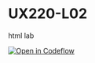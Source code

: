 # UX220-L02
html lab

[![Open in Codeflow](https://developer.stackblitz.com/img/open_in_codeflow.svg)](https:///pr.new/emilyychau/UX220-L02)
